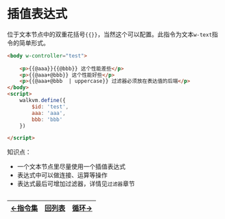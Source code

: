 # 插值表达式

位于文本节点中的双重花括号`{{}}`，当然这个可以配置。此指令为文本`w-text`指令的简单形式。

```html
<body w-controller="test">
    
    <p>{{@aaa}}{{@bbb}} 这个性能差些</p>
    <p>{{@aaa+@bbb}} 这个性能好些</p>
    <p>{{@aaa+@bbb  | uppercase}} 过滤器必须放在表达值的后端</p>
</body>
<script>
    walkvm.define({
        $id: 'test',
        aaa: 'aaa',
        bbb: 'bbb'
    })

</script>
```

知识点：

-  一个文本节点里尽量使用一个插值表达式
- 表达式中可以做连接、运算等操作
- 表达式最后可增加过滤器，详情见`过滤器`章节

## 
| [<-指令集](https://gaiyinaizhi.github.io/walkvm/basic/directives)                | [回列表](https://gaiyinaizhi.github.io/walkvm/index)                                                         | [循环->](https://gaiyinaizhi.github.io/walkvm/basic/for) |
| ------------------- | ------------------------------------------------------------ | ------ |
